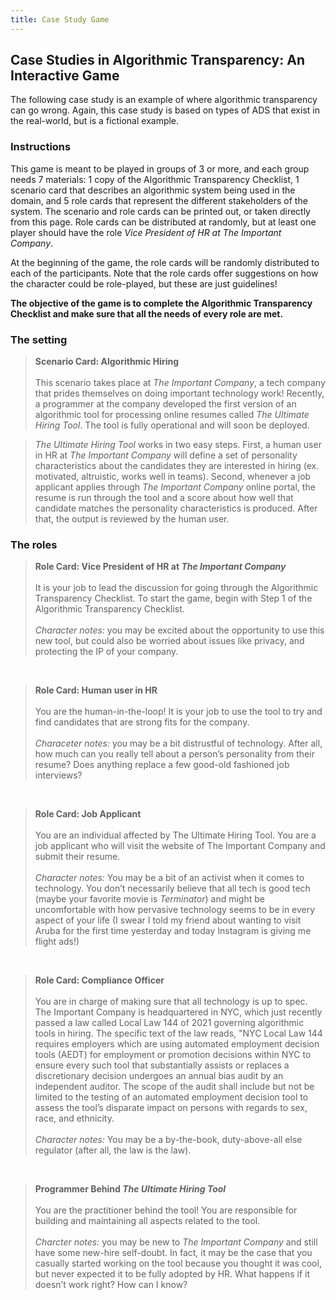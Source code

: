 ```yaml
---
title: Case Study Game
---
```


## Case Studies in Algorithmic Transparency: An Interactive Game

The following case study is an example of where algorithmic transparency can go wrong. Again, this case study is based on types of ADS that exist in the real-world, but is a fictional example.

### Instructions

This game is meant to be played in groups of 3 or more, and each group needs 7 materials: 1 copy of the Algorithmic Transparency Checklist, 1 scenario card that describes an algorithmic system being used in the domain, and 5 role cards that represent the different stakeholders of the system. The scenario and role cards can be printed out, or taken directly from this page. Role cards can be distributed at randomly, but at least one player should have the role _Vice President of HR at The Important Company_.

At the beginning of the game, the role cards will be randomly distributed to each of the participants. Note that the role cards offer suggestions on how the character could be role-played, but these are just guidelines!

**The objective of the game is to complete the Algorithmic Transparency Checklist and make sure that all the needs of every role are met.**

### The setting

> **Scenario Card: Algorithmic Hiring** <br><br> This scenario takes place at _The Important Company_, a tech company that prides themselves on doing important technology work! Recently, a programmer at the company developed the first version of an algorithmic tool for processing online resumes called _The Ultimate Hiring Tool_. The tool is fully operational and will soon be deployed.

> _The Ultimate Hiring Tool_ works in two easy steps. First, a human user in HR at _The Important Company_ will define a set of personality characteristics about the candidates they are interested in hiring (ex. motivated, altruistic, works well in teams). Second, whenever a job applicant applies through _The Important Company_ online portal, the resume is run through the tool and a score about how well that candidate matches the personality characteristics is produced. After that, the output is reviewed by the human user.


### The roles

> **Role Card: Vice President of HR at _The Important Company_** <br><br>  It is your job to lead the discussion for going through the Algorithmic Transparency Checklist. To start the game, begin with Step 1 of the Algorithmic Transparency Checklist. <br><br> _Character notes:_ you may be excited about the opportunity to use this new tool, but could also be worried about issues like privacy, and protecting the IP of your company.

<br>

> **Role Card: Human user in HR** <br><br> You are the human-in-the-loop! It is your job to use the tool to try and find candidates that are strong fits for the company. <br><br> _Characeter notes:_ you may be a bit distrustful of technology. After all, how much can you really tell about a person’s personality from their resume? Does anything replace a few good-old fashioned job interviews?

<br>

> **Role Card: Job Applicant** <br><br> You are an individual affected by The Ultimate Hiring Tool. You are a job applicant who will visit the website of The Important Company and submit their resume. <br><br> _Character notes:_ You may be a bit of an activist when it comes to technology. You don’t necessarily believe that all tech is good tech (maybe your favorite movie is _Terminator_) and might be uncomfortable with how pervasive technology seems to be in every aspect of your life (I swear I told my friend about wanting to visit Aruba for the first time yesterday and today Instagram is giving me flight ads!)

<br>

> **Role Card: Compliance Officer** <br><br> You are in charge of making sure that all technology is up to spec. The Important Company is headquartered in NYC, which just recently passed a law called Local Law 144 of 2021 governing algorithmic tools in hiring. The specific text of the law reads, "NYC Local Law 144 requires employers which are using automated employment decision tools (AEDT) for employment or promotion decisions within NYC to ensure every such tool that substantially assists or replaces a discretionary decision undergoes an annual bias audit by an independent auditor. The scope of the audit shall include but not be limited to the testing of an automated employment decision tool to assess the tool’s disparate impact on persons with regards to sex, race, and ethnicity. <br><br> _Character notes:_ You may be a by-the-book, duty-above-all else regulator (after all, the law is the law).

<br>

> **Programmer Behind _The Ultimate Hiring Tool_** <br><br> You are the practitioner behind the tool! You are responsible for building and maintaining all aspects related to the tool. <br><br> _Charcter notes:_ you may be new to _The Important Company_ and still have some new-hire self-doubt. In fact, it may be the case that you casually started working on the tool because you thought it was cool, but never expected it to be fully adopted by HR. What happens if it doesn’t work right? How can I know?